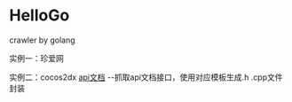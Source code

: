 # HelloGo
crawler by golang

实例一：珍爱网

实例二：cocos2dx [api文档](https://docs.cocos2d-x.org/api-ref/cplusplus/v3x/)
    --抓取api文档接口，使用对应模板生成.h .cpp文件封装
